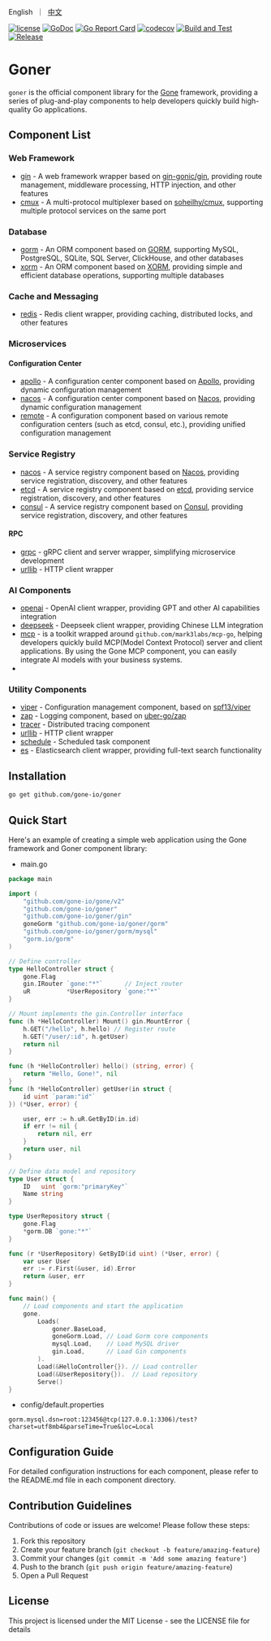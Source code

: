 <p align="left">
   English&nbsp ｜&nbsp <a href="README_CN.md">中文</a>
</p>

[![license](https://img.shields.io/badge/license-MIT-blue)](LICENSE)
[![GoDoc](https://pkg.go.dev/badge/github.com/gone-io/goner.jsonvalue?utm_source=godoc)](http://godoc.org/github.com/gone-io/goner)
[![Go Report Card](https://goreportcard.com/badge/github.com/gone-io/goner)](https://goreportcard.com/report/github.com/gone-io/goner)
[![codecov](https://codecov.io/gh/gone-io/goner/graph/badge.svg?token=H3CROTTDZ1)](https://codecov.io/gh/gone-io/goner)
[![Build and Test](https://github.com/gone-io/goner/actions/workflows/go.yml/badge.svg)](https://github.com/gone-io/goner/actions/workflows/go.yml)
[![Release](https://img.shields.io/github/release/gone-io/goner.svg?style=flat-square)](https://github.com/gone-io/goner/releases)

# Goner

`goner` is the official component library for the [Gone](https://github.com/gone-io/gone) framework, providing a series of plug-and-play components to help developers quickly build high-quality Go applications.

## Component List

### Web Framework
- [gin](./gin) - A web framework wrapper based on [gin-gonic/gin](https://github.com/gin-gonic/gin), providing route management, middleware processing, HTTP injection, and other features
- [cmux](./cmux) - A multi-protocol multiplexer based on [soheilhy/cmux](https://github.com/soheilhy/cmux), supporting multiple protocol services on the same port

### Database
- [gorm](./gorm) - An ORM component based on [GORM](https://gorm.io/), supporting MySQL, PostgreSQL, SQLite, SQL Server, ClickHouse, and other databases
- [xorm](./xorm) - An ORM component based on [XORM](https://xorm.io/), providing simple and efficient database operations, supporting multiple databases

### Cache and Messaging
- [redis](./redis) - Redis client wrapper, providing caching, distributed locks, and other features

### Microservices
#### Configuration Center
- [apollo](./apollo) - A configuration center component based on [Apollo](https://www.apolloconfig.com/), providing dynamic configuration management
- [nacos](./nacos) - A configuration center component based on [Nacos](https://nacos.io/), providing dynamic configuration management
- [remote](./viper/remote) - A configuration component based on various remote configuration centers (such as etcd, consul, etc.), providing unified configuration management

### Service Registry
- [nacos](./nacos) - A service registry component based on [Nacos](https://nacos.io/), providing service registration, discovery, and other features
- [etcd](./etcd) - A service registry component based on [etcd](https://etcd.io/), providing service registration, discovery, and other features
- [consul](./consul) - A service registry component based on [Consul](https://www.consul.io/), providing service registration, discovery, and other features

#### RPC
- [grpc](./grpc) - gRPC client and server wrapper, simplifying microservice development
- [urllib](./urllib) - HTTP client wrapper

### AI Components
- [openai](./openai) - OpenAI client wrapper, providing GPT and other AI capabilities integration
- [deepseek](./deepseek) - Deepseek client wrapper, providing Chinese LLM integration
- [mcp](./mcp) - is a toolkit wrapped around `github.com/mark3labs/mcp-go`, helping developers quickly build MCP(Model Context Protocol)  server and client applications. By using the Gone MCP component, you can easily integrate AI models with your business systems.
- 
### Utility Components
- [viper](./viper) - Configuration management component, based on [spf13/viper](https://github.com/spf13/viper)
- [zap](./zap) - Logging component, based on [uber-go/zap](https://github.com/uber-go/zap)
- [tracer](./tracer) - Distributed tracing component
- [urllib](./urllib) - HTTP client wrapper
- [schedule](./schedule) - Scheduled task component
- [es](./es) - Elasticsearch client wrapper, providing full-text search functionality

## Installation
```bash
go get github.com/gone-io/goner
```

## Quick Start

Here's an example of creating a simple web application using the Gone framework and Goner component library:

- main.go
```go
package main

import (
	"github.com/gone-io/gone/v2"
	"github.com/gone-io/goner"
	"github.com/gone-io/goner/gin"
	goneGorm "github.com/gone-io/goner/gorm"
	"github.com/gone-io/goner/gorm/mysql"
	"gorm.io/gorm"
)

// Define controller
type HelloController struct {
	gone.Flag
	gin.IRouter `gone:"*"`      // Inject router
	uR          *UserRepository `gone:"*"`
}

// Mount implements the gin.Controller interface
func (h *HelloController) Mount() gin.MountError {
	h.GET("/hello", h.hello) // Register route
	h.GET("/user/:id", h.getUser)
	return nil
}

func (h *HelloController) hello() (string, error) {
	return "Hello, Gone!", nil
}
func (h *HelloController) getUser(in struct {
	id uint `param:"id"`
}) (*User, error) {

	user, err := h.uR.GetByID(in.id)
	if err != nil {
		return nil, err
	}
	return user, nil
}

// Define data model and repository
type User struct {
	ID   uint `gorm:"primaryKey"`
	Name string
}

type UserRepository struct {
	gone.Flag
	*gorm.DB `gone:"*"`
}

func (r *UserRepository) GetByID(id uint) (*User, error) {
	var user User
	err := r.First(&user, id).Error
	return &user, err
}

func main() {
	// Load components and start the application
	gone.
		Loads(
			goner.BaseLoad,
			goneGorm.Load, // Load Gorm core components
			mysql.Load,    // Load MySQL driver
			gin.Load,      // Load Gin components
		).
		Load(&HelloController{}). // Load controller
		Load(&UserRepository{}).  // Load repository
		Serve()
}
```

- config/default.properties
```init
gorm.mysql.dsn=root:123456@tcp(127.0.0.1:3306)/test?charset=utf8mb4&parseTime=True&loc=Local
```

## Configuration Guide

For detailed configuration instructions for each component, please refer to the README.md file in each component directory.

## Contribution Guidelines

Contributions of code or issues are welcome! Please follow these steps:

1. Fork this repository
2. Create your feature branch (`git checkout -b feature/amazing-feature`)
3. Commit your changes (`git commit -m 'Add some amazing feature'`)
4. Push to the branch (`git push origin feature/amazing-feature`)
5. Open a Pull Request

## License

This project is licensed under the MIT License - see the LICENSE file for details